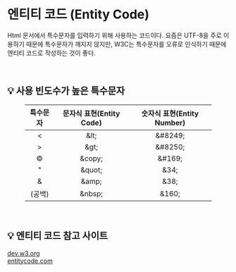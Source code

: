 # 엔티티 코드 (Entity Code)

Html 문서에서 특수문자를 입력하기 위해 사용하는 코드이다. 요즘은 UTF-8을 주로 이용하기 때문에 특수문자가 깨지지 않지만, W3C는 특수문자를 오류로 인식하기 때문에 엔티티 코드로 작성하는 것이 좋다.

<br>

## 💡 사용 빈도수가 높은 특수문자

<figure>
    <table>
        <thead>
            <tr>
                <th>특수문자</th>
                <th>문자식 표현(Entity Code)</th>
                <th>숫자식 표현(Entity Number)</th>
            </tr>
        </thead>
        <tbody>
            <tr>
                <td style='text-align:center;'><</td>
                <td style='text-align:center;'>&amp;lt;</td>
                <td style='text-align:center;'>&amp;#8249;</td>
            </tr>
            <tr>
                <td style='text-align:center;'>></td>
                <td style='text-align:center;'>&amp;gt;</td>
                <td style='text-align:center;'>&amp;#8250;</td>
            </tr>
            <tr>
                <td style='text-align:center;'>©</td>
                <td style='text-align:center;'>&amp;copy;</td>
                <td style='text-align:center;'>&amp;#169;</td>
            </tr>
            <tr>
                <td style='text-align:center;'>"</td>
                <td style='text-align:center;'>&amp;quot;</td>
                <td style='text-align:center;'>&amp;34;</td>
            </tr>
            <tr>
                <td style='text-align:center;'>&</td>
                <td style='text-align:center;'>&amp;amp;</td>
                <td style='text-align:center;'>&amp;38;</td>
            </tr>
            <tr>
                <td style='text-align:center;'>(공백)</td>
                <td style='text-align:center;'>&amp;nbsp;</td>
                <td style='text-align:center;'>&amp;160;</td>
            </tr>
        </tbody>
    </table>
</figure>
  
<br>

## 💡 엔티티 코드 참고 사이트

[dev.w3.org](https://dev.w3.org/html5/html-author/charref)
<br>
[entitycode.com](https://entitycode.com/)